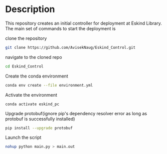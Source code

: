 # Description
This repository creates an initial controller for deployment at Eskind Library.
The main set of commands to start the deployment is

clone the repository
```bash
git clone https://github.com/AvisekNaug/Eskind_Control.git
```

navigate to the cloned repo
```bash
cd Eskind_Control
```

Create the conda environment
```bash
conda env create --file environment.yml
```

Activate the environment
```
conda activate eskind_pc
```

Upgrade protobuf(ignore pip's dependency resolver error as long as protobuf is successfully installed)
```bash
pip install --upgrade protobuf
```

Launch the script
```bash
nohup python main.py > main.out
```
